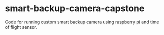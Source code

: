 # smart-backup-camera-capstone
Code for running custom smart backup camera using raspberry pi and time of flight sensor.
